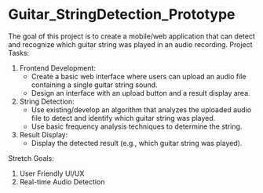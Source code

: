# Guitar_StringDetection_Prototype
The goal of this project is to create a mobile/web application that can detect and recognize which guitar string was played in an audio recording.
Project Tasks:

1. Frontend Development:
    - Create a basic web interface where users can upload an audio file containing a single guitar string sound.
    - Design an interface with an upload button and a result display area.
2. String Detection:
    - Use existing/develop an algorithm that analyzes the uploaded audio file to detect and identify which guitar string was played.
    - Use basic frequency analysis techniques to determine the string.
3. Result Display:
    - Display the detected result (e.g., which guitar string was played).

Stretch Goals:

1. User Friendly UI/UX 
2. Real-time Audio Detection
